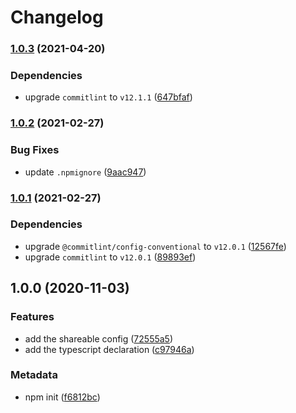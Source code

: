 # Changelog

### [1.0.3](https://github.com/b2broker/commitlint-config/compare/v1.0.2...v1.0.3) (2021-04-20)

### Dependencies

- upgrade `commitlint` to `v12.1.1` ([647bfaf](https://github.com/b2broker/commitlint-config/commit/647bfafefbf9aad2cdd730ab833900e20e8ece49))

### [1.0.2](https://github.com/b2broker/commitlint-config/compare/v1.0.1...v1.0.2) (2021-02-27)

### Bug Fixes

- update `.npmignore` ([9aac947](https://github.com/b2broker/commitlint-config/commit/9aac947d73b65ab7e97e12b44ac0e47f8bb64a9a))

### [1.0.1](https://github.com/b2broker/commitlint-config/compare/v1.0.0...v1.0.1) (2021-02-27)

### Dependencies

- upgrade `@commitlint/config-conventional` to `v12.0.1` ([12567fe](https://github.com/b2broker/commitlint-config/commit/12567feb354c0cfc3a39ac6ded7819936762c1c5))
- upgrade `commitlint` to `v12.0.1` ([89893ef](https://github.com/b2broker/commitlint-config/commit/89893efc72a89dac2cda484af04c515e4fde1a53))

## 1.0.0 (2020-11-03)

### Features

- add the shareable config ([72555a5](https://github.com/b2broker/commitlint-config/commit/72555a5eff55d9e966bedcad8d7c44dd4be862b8))
- add the typescript declaration ([c97946a](https://github.com/b2broker/commitlint-config/commit/c97946a6ee7ff44dc2dbf16afda551417d176532))

### Metadata

- npm init ([f6812bc](https://github.com/b2broker/commitlint-config/commit/f6812bc147e6cce7f3c6758c635fa6a978729cf5))
